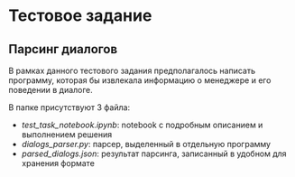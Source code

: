 # Тестовое задание
## Парсинг диалогов
В рамках данного тестового задания предполагалось написать программу, которая бы извлекала информацию о менеджере и его поведении в диалоге. 

В папке присутствуют 3 файла:
- *test_task_notebook.ipynb*: notebook с подробным описанием и выполнением решения
- *dialogs_parser.py*: парсер, выделенный в отдельную программу
- *parsed_dialogs.json*: результат парсинга, записанный в удобном для хранения формате
